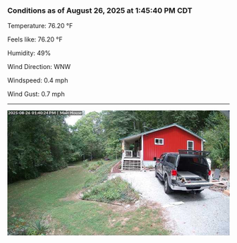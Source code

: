 ### Conditions as of August 26, 2025 at 1:45:40 PM CDT 

Temperature: 76.20 &deg;F

Feels like: 76.20 &deg;F

Humidity: 49%

Wind Direction: WNW

Windspeed: 0.4 mph

Wind Gust: 0.7 mph

---

<img src="./images/latest.jpeg"/>

